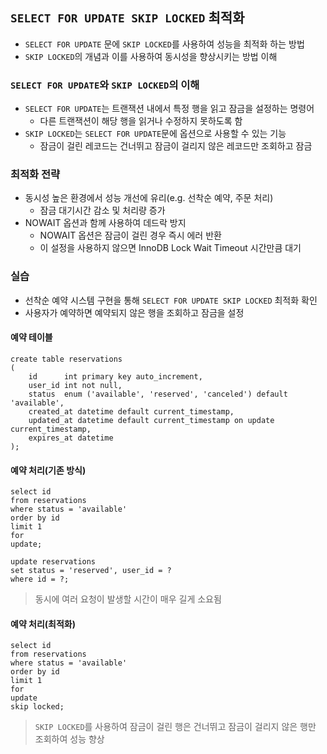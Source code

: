 ## `SELECT FOR UPDATE SKIP LOCKED` 최적화

* `SELECT FOR UPDATE` 문에 `SKIP LOCKED`를 사용하여 성능을 최적화 하는 방법
* `SKIP LOCKED`의 개념과 이를 사용하여 동시성을 향상시키는 방법 이해

### `SELECT FOR UPDATE`와 `SKIP LOCKED`의 이해

* `SELECT FOR UPDATE`는 트랜잭션 내에서 특정 행을 읽고 잠금을 설정하는 명령어
  * 다른 트랜잭션이 해당 행을 읽거나 수정하지 못하도록 함
* `SKIP LOCKED`는 `SELECT FOR UPDATE`문에 옵션으로 사용할 수 있는 기능
  * 잠금이 걸린 레코드는 건너뛰고 잠금이 걸리지 않은 레코드만 조회하고 잠금

### 최적화 전략

* 동시성 높은 환경에서 성능 개선에 유리(e.g. 선착순 예약, 주문 처리)
  * 잠금 대기시간 감소 및 처리량 증가
* NOWAIT 옵션과 함께 사용하여 데드락 방지
  * NOWAIT 옵션은 잠금이 걸린 경우 즉시 에러 반환
  * 이 설정을 사용하지 않으면 InnoDB Lock Wait Timeout 시간만큼 대기

### 실습

* 선착순 예약 시스템 구현을 통해 `SELECT FOR UPDATE SKIP LOCKED` 최적화 확인
* 사용자가 예약하면 예약되지 않은 행을 조회하고 잠금을 설정

#### 예약 테이블

```mysql
create table reservations
(
    id      int primary key auto_increment,
    user_id int not null,
    status  enum ('available', 'reserved', 'canceled') default 'available',
    created_at datetime default current_timestamp,
    updated_at datetime default current_timestamp on update current_timestamp,
    expires_at datetime
);
```

#### 예약 처리(기존 방식)

```mysql
select id
from reservations
where status = 'available'
order by id
limit 1
for
update;
```

```mysql
update reservations
set status = 'reserved', user_id = ?
where id = ?;
```

> 동시에 여러 요청이 발생할 시간이 매우 길게 소요됨

#### 예약 처리(최적화)

```mysql
select id
from reservations
where status = 'available'
order by id
limit 1
for
update
skip locked;
```

> `SKIP LOCKED`를 사용하여 잠금이 걸린 행은 건너뛰고 잠금이 걸리지 않은 행만 조회하여 성능 향상